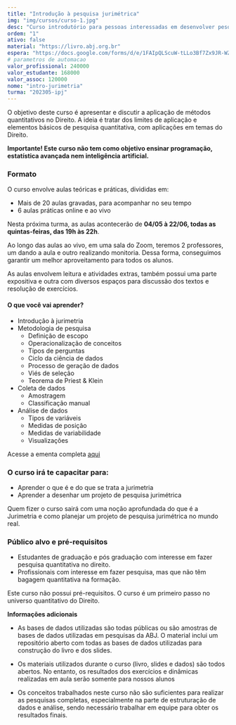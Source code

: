 ```yaml
---
title: "Introdução à pesquisa jurimétrica"
img: "img/cursos/curso-1.jpg"
desc: "Curso introdutório para pessoas interessadas em desenvolver pesquisas jurimétricas"
ordem: "1"
ativo: false
material: "https://livro.abj.org.br"
espera: "https://docs.google.com/forms/d/e/1FAIpQLScuW-tLLo3Bf7Zx9JR-WZ9waGHSRl9U1Gx6b3LUlW5f54tORw/viewform?usp=pp_url&entry.1918905423=Introdu%C3%A7%C3%A3o+%C3%A0+Pesquisa+Jurim%C3%A9trica"
# parametros de automacao
valor_profissional: 240000
valor_estudante: 168000
valor_assoc: 120000
nome: "intro-jurimetria"
turma: "202305-ipj"
---
```


O objetivo deste curso é apresentar e discutir a aplicação de métodos quantitativos no Direito. A ideia é tratar dos limites de aplicação e elementos básicos de pesquisa quantitativa, com aplicações em temas do Direito.

**Importante! Este curso não tem como objetivo ensinar programação, estatística avançada nem inteligência artificial.**

### Formato

O curso envolve aulas teóricas e práticas, divididas em:

-   Mais de 20 aulas gravadas, para acompanhar no seu tempo
-   6 aulas práticas online e ao vivo

Nesta próxima turma, as aulas acontecerão de **04/05 à 22/06, todas as quintas-feiras, das 19h às 22h**.

Ao longo das aulas ao vivo, em uma sala do Zoom, teremos 2 professores, um dando a aula e outro realizando monitoria. Dessa forma, conseguimos garantir um melhor aproveitamento para todos os alunos.

As aulas envolvem leitura e atividades extras, também possui uma parte expositiva e outra com diversos espaços para discussão dos textos e resolução de exercícios.

#### O que você vai aprender?

-   Introdução à jurimetria
-   Metodologia de pesquisa
    -   Definição de escopo
    -   Operacionalização de conceitos
    -   Tipos de perguntas
    -   Ciclo da ciência de dados
    -   Processo de geração de dados
    -   Viés de seleção
    -   Teorema de Priest & Klein
-   Coleta de dados
    -   Amostragem
    -   Classificação manual
-   Análise de dados
    -   Tipos de variáveis
    -   Medidas de posição
    -   Medidas de variabilidade
    -   Visualizações

Acesse a ementa completa <a href="https://docs.google.com/document/d/1pHF1qUjupkkPQYrHgySC1y3qyVKoERETdDbs1t_Aruc/edit?usp=sharing" target="_blank">aqui </a>

### O curso irá te capacitar para:

-   Aprender o que é e do que se trata a jurimetria
-   Aprender a desenhar um projeto de pesquisa jurimétrica

Quem fizer o curso sairá com uma noção aprofundada do que é a Jurimetria e como planejar um projeto de pesquisa jurimétrica no mundo real.

### Público alvo e pré-requisitos

-   Estudantes de graduação e pós graduação com interesse em fazer pesquisa quantitativa no direito.
-   Profissionais com interesse em fazer pesquisa, mas que não têm bagagem quantitativa na formação.

Este curso não possui pré-requisitos. O curso é um primeiro passo no universo quantitativo do Direito.

**Informações adicionais**

-   As bases de dados utilizadas são todas públicas ou são amostras de bases de dados utilizadas em pesquisas da ABJ. O material inclui um repositório aberto com todas as bases de dados utilizadas para construção do livro e dos slides.

-   Os materiais utilizados durante o curso (livro, slides e dados) são todos abertos. No entanto, os resultados dos exercícios e dinâmicas realizadas em aula serão somente para nossos alunos

-   Os conceitos trabalhados neste curso não são suficientes para realizar as pesquisas completas, especialmente na parte de estruturação de dados e análise, sendo necessário trabalhar em equipe para obter os resultados finais.
